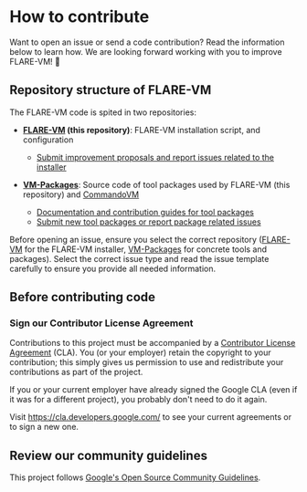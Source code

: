 # How to contribute

Want to open an issue or send a code contribution?
Read the information below to learn how.
We are looking forward working with you to improve FLARE-VM! :sparkling_heart:

## Repository structure of FLARE-VM

The FLARE-VM code is spited in two repositories:
- **[FLARE-VM](https://github.com/mandiant/flare-vm) (this repository)**: FLARE-VM installation script, and configuration
  - [Submit improvement proposals and report issues related to the installer](https://github.com/mandiant/flare-vm/issues/new/choose)

- **[VM-Packages](https://github.com/mandiant/VM-Packages)**: Source code of tool packages used by FLARE-VM (this repository) and [CommandoVM](https://github.com/mandiant/commando-vm)
  - [Documentation and contribution guides for tool packages](https://github.com/mandiant/VM-Packages/wiki)
  - [Submit new tool packages or report package related issues](https://github.com/mandiant/VM-Packages/issues/new/choose)

Before opening an issue, ensure you select the correct repository ([FLARE-VM](https://github.com/mandiant/flare-vm) for the FLARE-VM installer, [VM-Packages](https://github.com/mandiant/VM-Packages) for concrete tools and packages).
Select the correct issue type and read the issue template carefully to ensure you provide all needed information.

## Before contributing code

### Sign our Contributor License Agreement

Contributions to this project must be accompanied by a [Contributor License Agreement](https://cla.developers.google.com/about) (CLA).
You (or your employer) retain the copyright to your contribution; this simply gives us permission to use and redistribute your contributions as part of the project.

If you or your current employer have already signed the Google CLA (even if it was for a different project), you probably don't need to do it again.

Visit <https://cla.developers.google.com/> to see your current agreements or to sign a new one.

## Review our community guidelines

This project follows [Google's Open Source Community Guidelines](https://opensource.google/conduct).
